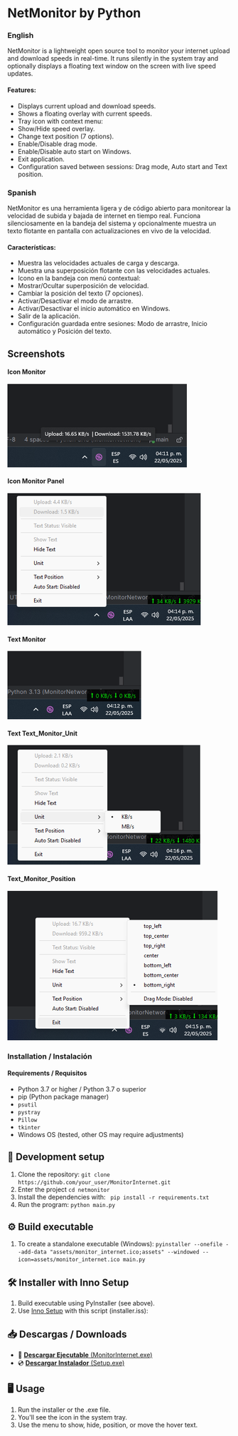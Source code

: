# NetMonitor by Python

### English
NetMonitor is a lightweight open source tool to monitor your internet upload and download speeds in real-time. It runs silently in the system tray and optionally displays a floating text window on the screen with live speed updates.
#### Features:
- Displays current upload and download speeds.
- Shows a floating overlay with current speeds.
- Tray icon with context menu: 
- Show/Hide speed overlay. 
- Change text position (7 options). 
- Enable/Disable drag mode. 
- Enable/Disable auto start on Windows. 
- Exit application.
- Configuration saved between sessions: Drag mode, Auto start and Text position.

### Spanish
NetMonitor es una herramienta ligera y de código abierto para monitorear la velocidad de subida y bajada de internet en tiempo real. Funciona silenciosamente en la bandeja del sistema y opcionalmente muestra un texto flotante en pantalla con actualizaciones en vivo de la velocidad.
#### Características:
- Muestra las velocidades actuales de carga y descarga.
- Muestra una superposición flotante con las velocidades actuales.
- Icono en la bandeja con menú contextual:
- Mostrar/Ocultar superposición de velocidad.
- Cambiar la posición del texto (7 opciones).
- Activar/Desactivar el modo de arrastre.
- Activar/Desactivar el inicio automático en Windows.
- Salir de la aplicación.
- Configuración guardada entre sesiones: Modo de arrastre, Inicio automático y Posición del texto.


## Screenshots

#### Icon Monitor
![Icon Monitor](assets/Icon_Monitor.png)
#### Icon Monitor Panel
![Icon Monitor Panel](assets/Icon_Panel_Monitor.png)
#### Text Monitor
![Text Monitor](assets/Text_Monitor.png)
#### Text Text_Monitor_Unit
![Text Text_Monitor_Unit](assets/Text_Monitor_Unit.png)
#### Text_Monitor_Position
![Text_Monitor_Position](assets/Text_Monitor_Position.png)


### Installation / Instalación
#### Requirements / Requisitos
- Python 3.7 or higher / Python 3.7 o superior
- pip (Python package manager)
- `psutil`
- `pystray`
- `Pillow`
- `tkinter`
- Windows OS (tested, other OS may require adjustments)



## 🧪 Development setup
1. Clone the repository:
``` git clone https://github.com/your_user/MonitorInternet.git ```
2. Enter the project
``` cd netmonitor ``` 
3. Install the dependencies with:
``` pip install -r requirements.txt```
4. Run the program:
``` python main.py ```

## ⚙️ Build executable 
1. To create a standalone executable (Windows):
```pyinstaller --onefile --add-data "assets/monitor_internet.ico;assets" --windowed --icon=assets/monitor_internet.ico main.py ```

## 🛠 Installer with Inno Setup
1. Build executable using PyInstaller (see above).
2. Use [Inno Setup](https://jrsoftware.org/isinfo.php) with this script (installer.iss):


## 📥 Descargas / Downloads

- 🔽 [**Descargar Ejecutable** (MonitorInternet.exe)](./dist/main.exe)
- 💿 [**Descargar Instalador** (Setup.exe)](./Output/NetMonitorSetup.exe)


## 🖥️ Usage
1. Run the installer or the .exe file.
2. You'll see the icon in the system tray.
3. Use the menu to show, hide, position, or move the hover text.